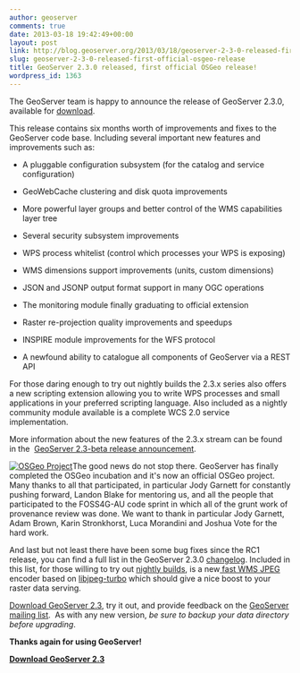 ```yaml
---
author: geoserver
comments: true
date: 2013-03-18 19:42:49+00:00
layout: post
link: http://blog.geoserver.org/2013/03/18/geoserver-2-3-0-released-first-official-osgeo-release/
slug: geoserver-2-3-0-released-first-official-osgeo-release
title: GeoServer 2.3.0 released, first official OSGeo release!
wordpress_id: 1363
---
```


The GeoServer team is happy to announce the release of GeoServer 2.3.0, available for [download](http://geoserver.org/display/GEOS/GeoServer+2.3.0).

This release contains six months worth of improvements and fixes to the GeoServer code base. Including several important new features and improvements such as:



	
  * A pluggable configuration subsystem (for the catalog and service configuration)

	
  * GeoWebCache clustering and disk quota improvements

	
  * More powerful layer groups and better control of the WMS capabilities layer tree

	
  * Several security subsystem improvements

	
  * WPS process whitelist (control which processes your WPS is exposing)

	
  * WMS dimensions support improvements (units, custom dimensions)

	
  * JSON and JSONP output format support in many OGC operations

	
  * The monitoring module finally graduating to official extension

	
  * Raster re-projection quality improvements and speedups

	
  * INSPIRE module improvements for the WFS protocol

	
  * A newfound ability to catalogue all components of GeoServer via a REST API


For those daring enough to try out nightly builds the 2.3.x series also offers a new scripting extension allowing you to write WPS processes and small applications in your preferred scripting language. Also included as a nightly community module available is a complete WCS 2.0 service implementation.

More information about the new features of the 2.3.x stream can be found in the  [GeoServer 2.3-beta release announcement](http://blog.geoserver.org/2013/01/29/geoserver-2-3-beta-released/).

[![OSGeo Project](http://geoserver.wpengine.com/wp-content/uploads/2013/03/OSGeo_project1.png)](http://blog.geoserver.org/2013/03/18/geoserver-2-3-0-released-first-official-osgeo-release/osgeo_project/)The good news do not stop there. GeoServer has finally completed the OSGeo incubation and it's now an official OSGeo project. Many thanks to all that participated, in particular Jody Garnett for constantly pushing forward, Landon Blake for mentoring us, and all the people that participated to the FOSS4G-AU code sprint in which all of the grunt work of provenance review was done. We want to thank in particular Jody Garnett, Adam Brown, Karin Stronkhorst, Luca Morandini and Joshua Vote for the hard work.

And last but not least there have been some bug fixes since the RC1 release, you can find a full list in the GeoServer 2.3.0 [changelog](http://jira.codehaus.org/secure/ReleaseNote.jspa?projectId=10311&version=19111). Included in this list, for those willing to try out [nightly builds](http://gridlock.opengeo.org/geoserver/2.3.x/community-latest/), is a new[ fast WMS JPEG](http://geo-solutions.blogspot.it/2013/03/libjpeg-turbo.html) encoder based on [libjpeg-turbo](http://libjpeg-turbo.virtualgl.org/) which should give a nice boost to your raster data serving.

[Download GeoServer 2.3](http://geoserver.org/display/GEOS/GeoServer+2.3.0), try it out, and provide feedback on the [GeoServer mailing list](http://geoserver.org/display/GEOS/Mailing+Lists).  As with any new version, _be sure to backup your data directory before upgrading_.

**Thanks again for using GeoServer!**

**[Download GeoServer 2.3](http://geoserver.org/display/GEOS/GeoServer+2.3.0)**




